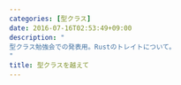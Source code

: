 ```yaml
---
categories: [型クラス]
date: 2016-07-16T02:53:49+09:00
description: "
型クラス勉強会での発表用。Rustのトレイトについて。
"
title: 型クラスを越えて
---
```


<section data-markdown
    data-separator="\n===\n"
    data-vertical="\n---\n"
    data-notes="^Note:">
<script type="text/template">
# 型クラスを越えて
----------------------
[歌舞伎座.tech#10「型クラス勉強会」](http://kbkz.connpass.com/event/32420/)

<!-- .slide: class="center" -->
===
# About Me
---------
![κeenのアイコン](/images/icon.png) <!-- .element: style="position:absolute;right:0;z-index:-1" -->

 + κeen
 + [@blackenedgold](https://twitter.com/blackenedgold)
 + Github: [KeenS](https://github.com/KeenS)
 + サイバーエージェントのエンジニア
 + Lisp, ML, Rust, Shell Scriptあたりを書きます

===
# Rustとは
----------

* システムプログラミング言語
* GCなし！でもメモリ管理は自動
* **Zero-Cost Abstraction**
* **Trait-Based Generics**
* パターンマッチ、代数的データ型などなど
* [プログラミング言語Rust](https://rust-lang-ja.github.io/the-rust-programming-language-ja/1.6/book/README.html)

===
# Rustのトレイト的なの
----------------

* 型に固有のメソッド
  + オブジェクト指向的な
* トレイト
  + 型クラス

===
# 型クラスじゃない方
-------------------

``` rust
struct Person {
  name: String,
}
impl Person {
  // Static constructor
  fn new(name: String) -> Self {
    Person{name: name}
  }

  // method
  fn hello(&self) {
    println!("Hello, {}", self.name);
  }
}
```

===
``` rust
let person = Person::new("κeen");
person.hello();
```

===
# 多相型と制約
--------------

``` rust
struct Temp<T>(T);

impl <T: Celsius> Temp<T> {
  fn fromCelsius(t: isize) -> Self {
    Temp(Celsius(t))
  }
}

impl <T: Fahrenheit> Temp<T> {
  fn fromFahrenheit(t: isize) -> Self {
    Temp(Fahrenheit(t))
  }
}

```

===
# 型クラス
---------

* 便利
* 他の言語にも取り入れてほしい
* 型クラスを入れることで言語設計がどうなるか
* ユーザランドより言語機能的な部分フォーカス

===
# Rustの型クラスの実装
---------------------

* 動的ディスパッチと静的ディスパッチ両方がある
* 動的ディスパッチ
  + implicit parameterを渡すやつ
* 静的ディスパッチ
  + コンパイル時に解決してしまうやつ
* デフォフォルト静的
  + 動的を選ぶことも出来る

===
# 静的ディスパッチの意味
-----------------------

* Zero-Cost Abstraction
* ユーザはパフォーマンスのために設計を曲げる必要がなくなる
* インライン化などの最適化も出来る
* 逆の見方をすればZero-Cost Abstraction出来るからシステムプログラミング言語に高級な機能を入れれた

===
# 型クラス+α
-----------
それぞれ面白い特徴が。

* `FromStr`
* `Write`
* `Add`
* `Default`, `Zero`
* `Iterator`

===
# 型クラス+関数
--------------

* 関連関数
* `FromStr`
* static関数的なものになる

```rust
pub trait FromStr {
    type Err;
    fn from_str(s: &str) -> Result<Self, Self::Err>;
}
```

===
``` rust
use std::str::FromStr;

let s = "5";
let x = i32::from_str(s).unwrap();

assert_eq!(5, x);
```

===
# 型クラス+構文
--------------

* = メソッド
* 第一引数が `self` な関数はメソッド構文で呼び出せる
* クラスがなくても継承がなくてもオブジェクト指向
* `Write`

``` rust
trait Write {
  fn write(&mut self, buf: &[u8]) -> Result<usize>;
}
```

===
``` rust
impl Write for Foo {
  fn write(&mut self, buf: &[u8]) -> Result<usize> {
    ...
  }
}

let foo = Foo::new();
foo.write(aa);
```

===
# 型クラス+UFCS
---------------

* = 実質オーバーロード
* 中身の違うメソッドを複数定義出来る
* どのメソッドを呼ぶかを決定する構文がある
  + = Universal Function Call Syntax

===
```rust
trait Foo {
    fn foo() -> i32;
}

struct Bar;

impl Bar {
    fn foo() -> i32 {
        20
    }
}

impl Foo for Bar {
    fn foo() -> i32 {
        10
    }
}

```
===

```rust
<Bar as Foo>::foo();
Bar::foo();
```


===
# 型クラス+演算子
-----------------

* = 演算子オーバーロード
* `Add`

``` rust
pub trait Add<RHS = Self> {
    type Output;
    fn add(self, rhs: RHS) -> Self::Output;
}
```

===

``` rust
use std::ops::Add;

struct Foo;

impl Add for Foo {
    type Output = Foo;

    fn add(self, _rhs: Foo) -> Foo {
        println!("Adding!");
        self
    }
}

fn main() {
    Foo + Foo;
}
```
===
<blockquote class="twitter-tweet" data-lang="ja"><p lang="ja" dir="ltr">for (my_int i = 0; i &lt; 10; i++) { … }<br><br>Cならどういうアセンブリに落ちるかすぐわかるけどC++ならmy_intはクラスかもしれず=0はコンストラクタを起動し&lt;はメソッド呼び出しになり++はejectを発行して光学ディスクトレイが開き相手は死ぬ</p>&mdash; わさびず <a href="https://twitter.com/___yuni/status/681891856335032320">2015年12月29日</a></blockquote>

<!-- .slide: class="center" -->

===
# 型クラス+値
-------------

* = 関連定数
* unstable...
* `Zero`, `Default`

``` rust
// current
pub trait Zero {
    fn zero() -> Self;
}
```

``` rust
// ideal
#![feature(associated_consts)]
pub trait Zero {
    const ZERO: Self;
}
```

===
```rust
trait Monoid: Add<Self> + Zero
  where Self::Output : Add<Self> + Zero {
}

```

===
# 型クラス+型
-------------

* 関連型
* 型族…？
  + あまり違いを分かっていない
  + 関連型を持った型をまとめたのが型族？
* `Iterator`

```rust
pub trait Iterator {
  type Item;
  ....
}
```

===
``` rust
trait Iterator {
  ...
  fn next(&mut self) -> Option<Self::Item>;
}
```

===
# 型クラス+暗黙のルール
---------------------

* オーバーライド
* `Drop`
  + 暗黙に呼ばれるデストラクタをオーバーライド出来る

```rust
pub trait Drop {
    fn drop(&mut self);
}
```

===
``` rust
impl Drop for Lock {
    fn drop(&mut self) {
        self.free();
    }
}
```

===
# 型クラス+アノテーション
------------------------

* 単純に便利
* `derive`(`Debug` , `Eq`)

``` rust
#[derive(Debug, Eq)]
struct Foo(usize);
```

===

``` rust
let foo1 = Foo(1);
let foo2 = Foo(2);
println!("{:?} == {:?} ?: {:?}",
         foo1,
         foo2,
         foo1 == foo2);
```

===
# まとめ
--------

* 型クラスは便利だよ
* 型クラスの実装は効率的に出来るよ
* 型クラスを使うと言語設計も変わるよ

</script>
</section>
